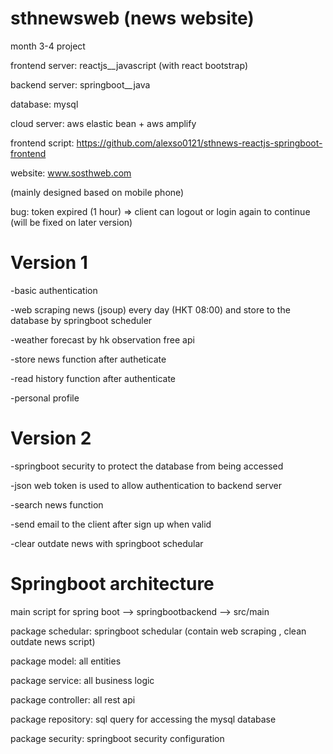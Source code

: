 # sthnewsweb (news website)
month 3-4 project 

frontend server: reactjs__javascript (with react bootstrap)

backend server: springboot__java

database: mysql

cloud server: aws elastic bean + aws amplify

frontend script: https://github.com/alexso0121/sthnews-reactjs-springboot-frontend

website: www.sosthweb.com

(mainly designed based on mobile phone)

bug: token expired (1 hour) => client can logout or login again to continue (will be fixed on later version)

# Version 1
-basic authentication

-web scraping news (jsoup) every day (HKT 08:00) and store to the database by springboot scheduler

-weather forecast by hk observation free api

-store news function after autheticate

-read history function after authenticate

-personal profile

# Version 2
-springboot security to protect the database from being accessed 

-json web token is used to allow authentication to backend server

-search news function

-send email to the client after sign up when valid

-clear outdate news with springboot schedular


# Springboot architecture
main script for spring boot --> springbootbackend --> src/main

package schedular: springboot schedular (contain web scraping , clean outdate news script)

package model: all entities

package service: all business logic

package controller: all rest api

package repository: sql query for accessing the mysql database

package security: springboot security configuration


